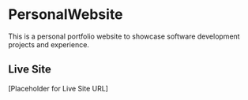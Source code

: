 # PersonalWebsite

This is a personal portfolio website to showcase software development projects and experience.

## Live Site
[Placeholder for Live Site URL]
